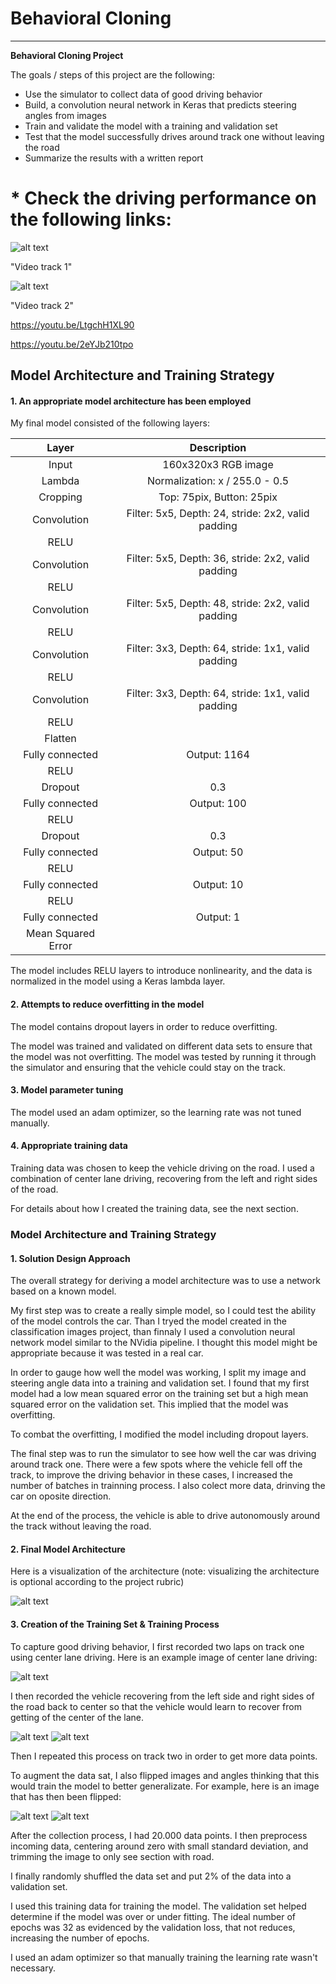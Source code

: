 
# **Behavioral Cloning** 

---

**Behavioral Cloning Project**

The goals / steps of this project are the following:
* Use the simulator to collect data of good driving behavior
* Build, a convolution neural network in Keras that predicts steering angles from images
* Train and validate the model with a training and validation set
* Test that the model successfully drives around track one without leaving the road
* Summarize the results with a written report


# * Check the driving performance on the following links:

![alt text](./images/Video_track1.PNG) 

"Video track 1"

![alt text](./images/Video_track2.PNG) 

"Video track 2"


https://youtu.be/LtgchH1XL90

https://youtu.be/2eYJb210tpo


[//]: # (Image References)

[image1]: ./images/cnn-architecture-624x890.png "Model Visualization"
[image2]: ./images/center_2016_12_01_13_31_13_482.jpg "Center image"
[image3]: ./images/left_2016_12_01_13_31_13_482.jpg "Left Image"
[image4]: ./images/right_2016_12_01_13_31_13_482.jpg "Right Image"
[image5]: ./images/left_2016_12_01_13_31_13_482_flipped.jpg "Flipped Image"
[image6]: ./images/right_2016_12_01_13_31_13_482_flipped.jpg "Flipped Image"


## Model Architecture and Training Strategy

#### 1. An appropriate model architecture has been employed

My final model consisted of the following layers:

| Layer         		|     Description	        					| 
|:---------------------:|:---------------------------------------------:| 
| Input         		| 160x320x3 RGB image  							|
| Lambda         		| Normalization: x / 255.0 - 0.5				|
| Cropping         		| Top: 75pix, Button: 25pix 					|
| Convolution      | Filter: 5x5, Depth: 24, stride: 2x2, valid padding|
| RELU					|												|
| Convolution     | Filter: 5x5, Depth: 36, stride: 2x2, valid padding|
| RELU					|												|
| Convolution       | Filter: 5x5, Depth: 48, stride: 2x2, valid padding|
| RELU					|												|
| Convolution       | Filter: 3x3, Depth: 64, stride: 1x1, valid padding|
| RELU					|												|
| Convolution     | Filter: 3x3, Depth: 64, stride: 1x1, valid padding|
| RELU					|												|
| Flatten				|												|
| Fully connected		|Output: 1164									|
| RELU					|												|
| Dropout	         	|0.3           									|
| Fully connected		|Output: 100									|
| RELU					|												|
| Dropout	         	|0.3           									|
| Fully connected		|Output: 50									|
| RELU					|												|
| Fully connected		|Output: 10									|
| RELU					|												|
| Fully connected		|Output: 1									|
| Mean Squared Error	|        									|


The model includes RELU layers to introduce nonlinearity, and the data is normalized in the model using a Keras lambda layer. 

#### 2. Attempts to reduce overfitting in the model

The model contains dropout layers in order to reduce overfitting. 

The model was trained and validated on different data sets to ensure that the model was not overfitting. The model was tested by running it through the simulator and ensuring that the vehicle could stay on the track.

#### 3. Model parameter tuning

The model used an adam optimizer, so the learning rate was not tuned manually.

#### 4. Appropriate training data

Training data was chosen to keep the vehicle driving on the road. I used a combination of center lane driving, recovering from the left and right sides of the road. 

For details about how I created the training data, see the next section. 

### Model Architecture and Training Strategy

#### 1. Solution Design Approach

The overall strategy for deriving a model architecture was to use a network based on a known model.

My first step was to create a really simple model, so I could test the ability of the model controls the car. Than I tryed the model created in the classification images project, than finnaly I used a convolution neural network model similar to the NVidia pipeline. I thought this model might be appropriate because it was tested in a real car.

In order to gauge how well the model was working, I split my image and steering angle data into a training and validation set. I found that my first model had a low mean squared error on the training set but a high mean squared error on the validation set. This implied that the model was overfitting. 

To combat the overfitting, I modified the model including dropout layers.

The final step was to run the simulator to see how well the car was driving around track one. There were a few spots where the vehicle fell off the track, to improve the driving behavior in these cases, I increased the number of batches in trainning process. I also colect more data, drinving the car on oposite direction.

At the end of the process, the vehicle is able to drive autonomously around the track without leaving the road.

#### 2. Final Model Architecture

Here is a visualization of the architecture (note: visualizing the architecture is optional according to the project rubric)

![alt text][image1]

#### 3. Creation of the Training Set & Training Process

To capture good driving behavior, I first recorded two laps on track one using center lane driving. Here is an example image of center lane driving:

![alt text][image2]

I then recorded the vehicle recovering from the left side and right sides of the road back to center so that the vehicle would learn to recover from getting of the center of the lane.

![alt text][image3]
![alt text][image4]

Then I repeated this process on track two in order to get more data points.

To augment the data sat, I also flipped images and angles thinking that this would train the model to better generalizate. For example, here is an image that has then been flipped:

![alt text][image5]
![alt text][image6]


After the collection process, I had 20.000 data points. I then preprocess incoming data, centering around zero with small standard deviation, and trimming the image to only see section with road.

I finally randomly shuffled the data set and put 2% of the data into a validation set. 

I used this training data for training the model. The validation set helped determine if the model was over or under fitting. The ideal number of epochs was 32 as evidenced by the validation loss, that not reduces, increasing the number of epochs.

I used an adam optimizer so that manually training the learning rate wasn't necessary.

